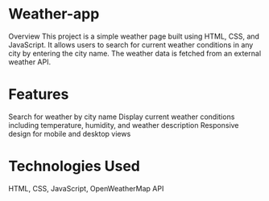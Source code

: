 # Weather-app
Overview
This project is a simple weather page built using HTML, CSS, and JavaScript. It allows users to search for current weather conditions in any city by entering the city name. The weather data is fetched from an external weather API.

# Features
Search for weather by city name
Display current weather conditions including temperature, humidity, and weather description
Responsive design for mobile and desktop views

# Technologies Used
HTML,
CSS,
JavaScript,
OpenWeatherMap API
